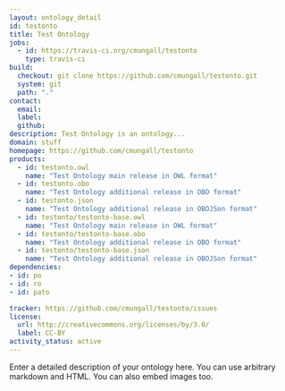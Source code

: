 ```yaml
---
layout: ontology_detail
id: testonto
title: Test Ontology
jobs:
  - id: https://travis-ci.org/cmungall/testonto
    type: travis-ci
build:
  checkout: git clone https://github.com/cmungall/testonto.git
  system: git
  path: "."
contact:
  email: 
  label: 
  github: 
description: Test Ontology is an ontology...
domain: stuff
homepage: https://github.com/cmungall/testonto
products:
  - id: testonto.owl
    name: "Test Ontology main release in OWL format"
  - id: testonto.obo
    name: "Test Ontology additional release in OBO format"
  - id: testonto.json
    name: "Test Ontology additional release in OBOJSon format"
  - id: testonto/testonto-base.owl
    name: "Test Ontology main release in OWL format"
  - id: testonto/testonto-base.obo
    name: "Test Ontology additional release in OBO format"
  - id: testonto/testonto-base.json
    name: "Test Ontology additional release in OBOJSon format"
dependencies:
- id: po
- id: ro
- id: pato

tracker: https://github.com/cmungall/testonto/issues
license:
  url: http://creativecommons.org/licenses/by/3.0/
  label: CC-BY
activity_status: active
---
```


Enter a detailed description of your ontology here. You can use arbitrary markdown and HTML.
You can also embed images too.

